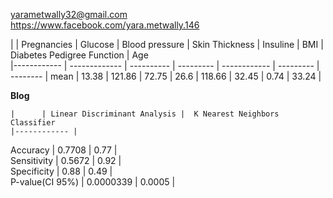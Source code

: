 
<yarametwally32@gmail.com>  
<https://www.facebook.com/yara.metwally.146>  

 |      | Pregnancies | Glucose | Blood pressure | Skin Thickness | Insuline | BMI |	Diabetes Pedigree Function |	Age   
|------------ | ------------- | ---------- | --------- | ------------ | --------- | -------- | 
mean | 13.38 | 	121.86 | 	72.75 | 	26.6 | 	118.66 | 	32.45 | 	0.74 | 	33.24 |  

**Blog**


    |      | Linear Discriminant Analysis |	 K Nearest Neighbors Classifier     
    |------------ |  
 Accuracy | 	0.7708 | 	0.77 |  
 Sensitivity | 	0.5672 | 	0.92 |  
 Specificity | 	0.88 | 	0.49 |  
  P-value(CI 95%) | 	0.0000339 | 	0.0005 |


